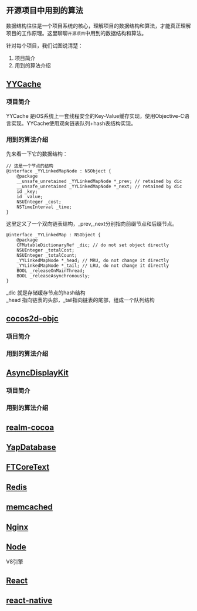 
## 开源项目中用到的算法

数据结构往往是一个项目系统的核心，理解项目的数据结构和算法，才能真正理解项目的工作原理。这里聊聊`开源项目`中用到的数据结构和算法。


针对每个项目，我们试图说清楚：

1. 项目简介  
2. 用到的算法介绍  


## [YYCache](https://github.com/ibireme/YYCache.git)

### 项目简介

YYCache 是iOS系统上一套线程安全的Key-Value缓存实现，使用Objective-C语言实现。YYCache使用双向链表队列+hash表结构实现。

### 用到的算法介绍 

先来看一下它的数据结构：

```
// 这是一个节点的结构
@interface _YYLinkedMapNode : NSObject {
    @package
    __unsafe_unretained _YYLinkedMapNode *_prev; // retained by dic
    __unsafe_unretained _YYLinkedMapNode *_next; // retained by dic
    id _key;
    id _value;
    NSUInteger _cost;
    NSTimeInterval _time;
}
```

这里定义了一个双向链表结构，_prev,_next分别指向前缀节点和后缀节点。

```
@interface _YYLinkedMap : NSObject {
    @package
    CFMutableDictionaryRef _dic; // do not set object directly
    NSUInteger _totalCost;
    NSUInteger _totalCount;
    _YYLinkedMapNode *_head; // MRU, do not change it directly
    _YYLinkedMapNode *_tail; // LRU, do not change it directly
    BOOL _releaseOnMainThread;
    BOOL _releaseAsynchronously;
}
```
_dic 就是存储缓存节点的hash结构  
_head 指向链表的头部，_tail指向链表的尾部，组成一个队列结构

## [cocos2d-objc](https://github.com/cocos2d/cocos2d-objc)

### 项目简介


### 用到的算法介绍 



## [AsyncDisplayKit](https://github.com/facebook/AsyncDisplayKit)

### 项目简介


### 用到的算法介绍 


## [realm-cocoa](https://github.com/realm/realm-cocoa)



## [YapDatabase](https://github.com/yapstudios/YapDatabase)



## [FTCoreText](https://github.com/Ridiculous-Innovations/FTCoreText)



## [Redis](https://github.com/antirez/redis)



## [memcached](https://github.com/memcached/memcached)



## [Nginx](https://github.com/nginx/nginx)



## [Node](https://github.com/nodejs/node)

V8引擎


## [React](https://github.com/facebook/react)


## [react-native](https://github.com/facebook/react-native)







